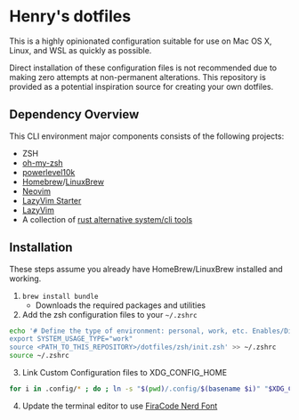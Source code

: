 # Henry's dotfiles

This is a highly opinionated configuration suitable for use on Mac OS X, Linux, and WSL as quickly as possible.

Direct installation of these configuration files is not recommended due to making zero attempts at non-permanent alterations. This repository is provided as a potential inspiration source for creating your own dotfiles.

## Dependency Overview

This CLI environment major components consists of the following projects:

* ZSH
* [oh-my-zsh](https://ohmyz.sh/)
* [powerlevel10k](https://github.com/romkatv/powerlevel10k)
* [Homebrew](https://brew.sh/)/[LinuxBrew](https://docs.brew.sh/Homebrew-on-Linux)
* [Neovim](https://neovim.io/)
* [LazyVim Starter](https://github.com/LazyVim/starter)
* [LazyVim](https://www.lazyvim.org/)
* A collection of [rust alternative system/cli tools](https://github.com/rust-unofficial/awesome-rust?tab=readme-ov-file#system-tools)

## Installation

These steps assume you already have HomeBrew/LinuxBrew installed and working.

1. `brew install bundle`
   * Downloads the required packages and utilities
2. Add the zsh configuration files to your `~/.zshrc`

```bash
echo '# Define the type of environment: personal, work, etc. Enables/Disables permitted functionality
export SYSTEM_USAGE_TYPE="work"
source <PATH_TO_THIS_REPOSITORY>/dotfiles/zsh/init.zsh' >> ~/.zshrc
source ~/.zshrc
```

3. Link Custom Configuration files to XDG_CONFIG_HOME

```bash
for i in .config/* ; do ; ln -s "$(pwd)/.config/$(basename $i)" "$XDG_CONFIG_HOME/"; done
```

4. Update the terminal editor to use [FiraCode Nerd Font](https://github.com/ryanoasis/nerd-fonts/tree/master/patched-fonts/FiraCode)

